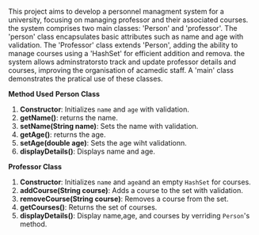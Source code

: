 This project aims to develop a personnel managment system for a university, focusing on managing professor and their associated courses. the system comprises two main classes: 'Person' and 'professor'. The 'person' class encapsulates basic attributes such as name and age with validation. The 'Professor' class extends 'Person', adding the ability to manage courses using a 'HashSet' for efficient addition and remova. the system allows adminstratorsto track and update professor details and courses, improving the organisation of acamedic staff. A 'main' class demonstrates the pratical use of these classes.

**Method Used**
**Person Class**
1. **Constructor**: Initializes `name` and `age` with validation.
2. **getName()**: returns the name.
3. **setName(String name)**:  Sets the name with validation.
4. **getAge()**: returns the age.
5. **setAge(double age)**: Sets the age wiht validationn.
6. **displayDetails()**: Displays name and age.

**Professor Class**
1. **Constructor**: Initializes `name` and `age`and an empty `HashSet` for courses.
2. **addCourse(String course)**: Adds a course to the set with validation.
3. **removeCourse(String course)**: Removes a course from the set.
4. **getCourses()**: Returns the set of courses.
5. **displayDetails()**: Display name,age, and courses by verriding `Person`'s method.
